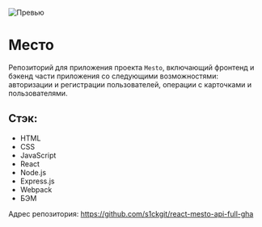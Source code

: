 ![Превью](https://s63klg.storage.yandex.net/rdisk/ecf9a6721bf1f69984562f198e48ea6ca7034a841b21a20fe9dfa48fe225fdbc/65cb9525/8_A3bCLzoesR14AFMMJbFvrykWIEVmNND6xkMd7ktainq-BnPYIuRmp7iik01wigcI6DxDaGBFjMnTlV_YcavQ==?uid=0&filename=preview.gif&disposition=inline&hash=&limit=0&content_type=image%2Fgif&owner_uid=0&fsize=11556631&hid=82a33ab90643ebe86c874cc21f5c667c&media_type=image&tknv=v2&etag=db135711ecbe3832c9f9d0fa2754398c&rtoken=A6O325e9dmQ9&force_default=no&ycrid=na-d983a12f52df168bb79d959f717e87a7-downloader6e&ts=61145ac83d340&s=88f2dc7709af56dc4e93ae88c250d6138ec8183d9cf501d43e432ef8aa2621fb&pb=U2FsdGVkX1_3u3xEWSiDur-xFyUx8UJi2YUQvlA3zpYkwZlPEyguxW5rOuAbu-c8gWH8TPxpKpfa8qf3Jjn5ylcvzPmjlN3KMNmntL_LADw)

# Место
Репозиторий для приложения проекта `Mesto`, включающий фронтенд и бэкенд части приложения со следующими возможностями: авторизации и регистрации пользователей, операции с карточками и пользователями.

## Стэк:
* HTML
* CSS
* JavaScript
* React
* Node.js
* Express.js
* Webpack
* БЭМ

Адрес репозитория: https://github.com/s1ckgit/react-mesto-api-full-gha
